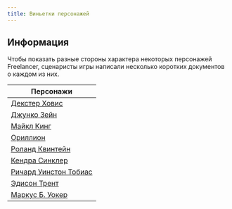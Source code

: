 ```yaml
---
title: Виньетки персонажей
---
```


## Информация

Чтобы показать разные стороны характера некоторых персонажей Freelancer, сценаристы игры написали несколько коротких документов о каждом из них.

| Персонажи                                      |
| ----------------------------------------------- |
| [Декстер Ховис](./hovis.md)                      |
| [Джунко Зейн](./junko.md)                       |
| [Майкл Кинг](./king.md)                       |
| [Ориллион](./orillion.md)                       |
| [Роланд Квинтейн](./quintaine.md)              |
| [Кендра Синклер](./sinclair.md)                |
| [Ричард Уинстон Тобиас](./tobias.md)           |
| [Эдисон Трент](./trent.md)                      |
| [Маркус Б. Уокер](./walker.md)                 |
